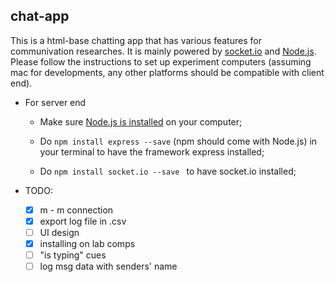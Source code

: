 ## chat-app

This is a html-base chatting app that has various features for communivation researches. It is mainly powered by [socket.io](http://socket.io) and [Node.js](https://nodejs.org/en/). Please follow the instructions to set up experiment computers (assuming mac for developments, any other platforms should be compatible with client end).

- For server end
  - Make sure [Node.js is installed](https://nodejs.org/en/) on your computer;

  - Do `npm install express --save` (npm should come with Node.js) in your terminal to have the framework express installed;

  - Do `npm install socket.io --save ` to have socket.io installed;​

- TODO:
  - [x] m - m connection
  - [x] export log file in .csv
  - [ ] UI design
  - [x] installing on lab comps
  - [ ] "is typing" cues
  - [ ] log msg data with senders' name
